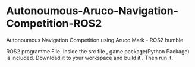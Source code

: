 # Autonoumous-Aruco-Navigation-Competition-ROS2
Autonoumous Navigation Competition using Aruco Mark - ROS2 humble


ROS2 programme File. 
Inside the src file , game package(Python Package) is included. 
Download it to your workspace and build it .
Then run it. 

